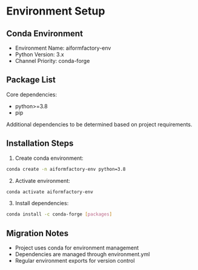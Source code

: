 # Environment Setup

## Conda Environment
- Environment Name: aiformfactory-env
- Python Version: 3.x
- Channel Priority: conda-forge

## Package List
Core dependencies:
- python>=3.8
- pip

Additional dependencies to be determined based on project requirements.

## Installation Steps
1. Create conda environment:
```bash
conda create -n aiformfactory-env python=3.8
```

2. Activate environment:
```bash
conda activate aiformfactory-env
```

3. Install dependencies:
```bash
conda install -c conda-forge [packages]
```

## Migration Notes
- Project uses conda for environment management
- Dependencies are managed through environment.yml
- Regular environment exports for version control
